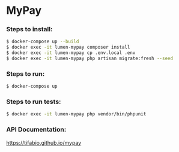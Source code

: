 # MyPay

### Steps to install:

```sh
$ docker-compose up --build
$ docker exec -it lumen-mypay composer install
$ docker exec -it lumen-mypay cp .env.local .env
$ docker exec -it lumen-mypay php artisan migrate:fresh --seed
```

### Steps to run:
```sh
$ docker-compose up
```

### Steps to run tests:

```sh
$ docker exec -it lumen-mypay php vendor/bin/phpunit
```

### API Documentation:
https://tifabio.github.io/mypay